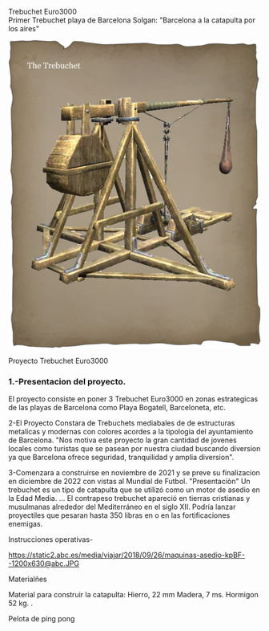 Trebuchet Euro3000  
Primer Trebuchet playa de Barcelona
Solgan: "Barcelona a la catapulta por los aires"

![Trebuchet medieval](treb1.png)

Proyecto Trebuchet Euro3000

### 1.-Presentacion del proyecto.
El proyecto consiste en poner 3 Trebuchet Euro3000 en zonas estrategicas de las playas de Barcelona como Playa Bogatell, Barceloneta, etc.

2-El Proyecto Constara de Trebuchets mediabales de de estructuras metalicas y modernas con colores acordes a la tipologia del ayuntamiento de Barcelona.
"Nos motiva este proyecto la gran cantidad de jovenes locales como turistas que se pasean por nuestra ciudad buscando diversion ya que Barcelona ofrece seguridad, tranquilidad y amplia diversion".

3-Comenzara a construirse en noviembre de 2021 y se preve su finalizacion en diciembre de 2022 con vistas al Mundial de Futbol.
"Presentaciòn"
Un trebuchet es un tipo de catapulta que se utilizó como un motor de asedio en la Edad Media. ... El contrapeso trebuchet apareció en tierras cristianas y musulmanas alrededor del Mediterráneo en el siglo XII. Podría lanzar proyectiles que pesaran hasta 350 libras en o en las fortificaciones enemigas.

Instrucciones operativas-



https://static2.abc.es/media/viajar/2018/09/26/maquinas-asedio-kpBF--1200x630@abc.JPG

Materialñes

Material para construir la catapulta:
Hierro, 22 mm
Madera, 7 ms.
Hormigon 52 kg. .

Pelota de ping pong 

